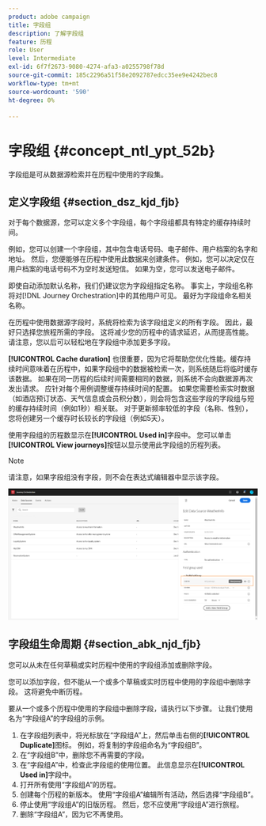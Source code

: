 ```yaml
---
product: adobe campaign
title: 字段组
description: 了解字段组
feature: 历程
role: User
level: Intermediate
exl-id: 6f7f2673-9080-4274-afa3-a0255798f78d
source-git-commit: 185c2296a51f58e2092787edcc35ee9e4242bec8
workflow-type: tm+mt
source-wordcount: '590'
ht-degree: 0%

---
```


# 字段组 {#concept_ntl_ypt_52b}

字段组是可从数据源检索并在历程中使用的字段集。

## 定义字段组 {#section_dsz_kjd_fjb}

对于每个数据源，您可以定义多个字段组，每个字段组都具有特定的缓存持续时间。

例如，您可以创建一个字段组，其中包含电话号码、电子邮件、用户档案的名字和地址。 然后，您便能够在历程中使用此数据来创建条件。 例如，您可以决定仅在用户档案的电话号码不为空时发送短信。 如果为空，您可以发送电子邮件。

即使自动添加默认名称，我们仍建议您为字段组指定名称。 事实上，字段组名称将对[!DNL Journey Orchestration]中的其他用户可见。 最好为字段组命名相关名称。

在历程中使用数据源字段时，系统将检索为该字段组定义的所有字段。 因此，最好只选择您旅程所需的字段。 这将减少您的历程中的请求延迟，从而提高性能。 请注意，您以后可以轻松地在字段组中添加更多字段。

**[!UICONTROL Cache duration]** 也很重要，因为它将帮助您优化性能。缓存持续时间意味着在历程中，如果字段组中的数据被检索一次，则系统随后将临时缓存该数据。 如果在同一历程的后续时间需要相同的数据，则系统不会向数据源再次发出请求。 应针对每个用例调整缓存持续时间的配置。 如果您需要检索实时数据（如酒店预订状态、天气信息或会员积分数），则会将包含这些字段的字段组与短的缓存持续时间（例如1秒）相关联。 对于更新频率较低的字段（名称、性别），您将创建另一个缓存时长较长的字段组（例如5天）。

使用字段组的历程数显示在&#x200B;**[!UICONTROL Used in]**&#x200B;字段中。 您可以单击&#x200B;**[!UICONTROL View journeys]**&#x200B;按钮以显示使用此字段组的历程列表。

>[!NOTE]
>
>请注意，如果字段组没有字段，则不会在表达式编辑器中显示该字段。

![](../assets/journey3bis.png)

## 字段组生命周期 {#section_abk_njd_fjb}

您可以从未在任何草稿或实时历程中使用的字段组添加或删除字段。

您可以添加字段，但不能从一个或多个草稿或实时历程中使用的字段组中删除字段。 这将避免中断历程。

要从一个或多个历程中使用的字段组中删除字段，请执行以下步骤。 让我们使用名为“字段组A”的字段组的示例。

1. 在字段组列表中，将光标放在“字段组A”上，然后单击右侧的&#x200B;**[!UICONTROL Duplicate]**&#x200B;图标。 例如，将复制的字段组命名为“字段组B”。
1. 在“字段组B”中，删除您不再需要的字段。
1. 在“字段组A”中，检查此字段组的使用位置。 此信息显示在&#x200B;**[!UICONTROL Used in]**&#x200B;字段中。
1. 打开所有使用“字段组A”的历程。
1. 创建每个历程的新版本。 使用“字段组A”编辑所有活动，然后选择“字段组B”。
1. 停止使用“字段组A”的旧版历程。 然后，您不应使用“字段组A”进行旅程。
1. 删除“字段组A”，因为它不再使用。
